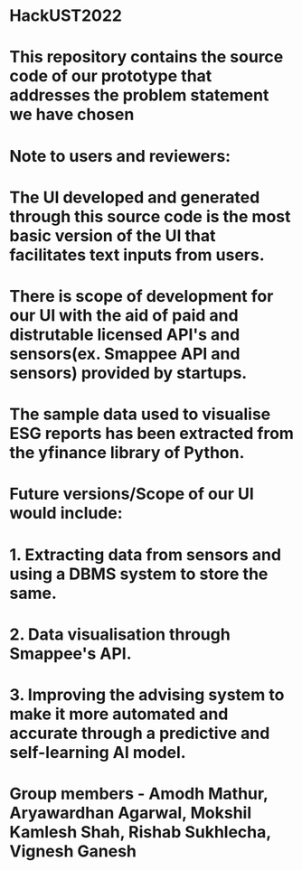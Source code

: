 # HackUST2022
# This repository contains the source code of our prototype that addresses the problem statement we have chosen
# Note to users and reviewers:
# The UI developed and generated through this source code is the most basic version of the UI that facilitates text inputs from users.
# There is scope of development for our UI with the aid of paid and distrutable licensed API's and sensors(ex. Smappee API and sensors) provided by startups.
# The sample data used to visualise ESG reports has been extracted from the yfinance library of Python.

# Future versions/Scope of our UI would include:

# 1. Extracting data from sensors and using a DBMS system to store the same.
# 2. Data visualisation through Smappee's API.
# 3. Improving the advising system to make it more automated and accurate through a predictive and self-learning AI model.

# Group members - Amodh Mathur, Aryawardhan Agarwal, Mokshil Kamlesh Shah, Rishab Sukhlecha, Vignesh Ganesh
